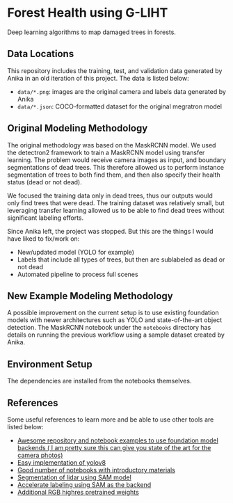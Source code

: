 # Forest Health using G-LIHT

Deep learning algorithms to map damaged trees in forests.

## Data Locations

This repository includes the training, test, and validation data generated by
Anika in an old iteration of this project. The data is listed below:

- `data/*.png`: images are the original camera and labels data generated by Anika
- `data/*.json`: COCO-formatted dataset for the original megratron model

## Original Modeling Methodology

The original methodology was based on the MaskRCNN model. We used the detectron2 framework to train
a MaskRCNN model using transfer learning. The problem would receive camera images as input, and boundary
segmentations of dead trees. This therefore allowed us to perform instance segmentation of trees to both find
them, and then also specify their health status (dead or not dead).

We focused the training data only in dead trees, thus our outputs would only find trees that were dead. The
training dataset was relatively small, but leveraging transfer learning allowed us to be able to find dead
trees without significant labeling efforts.

Since Anika left, the project was stopped. But this are the things I would have liked to fix/work on:
- New/updated model (YOLO for example)
- Labels that include all types of trees, but then are sublabeled as dead or not dead
- Automated pipeline to process full scenes

## New Example Modeling Methodology

A possible improvement on the current setup is to use existing foundation models with
newer architectures such as YOLO and state-of-the-art object detection. The MaskRCNN
notebook under the `notebooks` directory has details on running the previous workflow
using a sample dataset created by Anika.

## Environment Setup

The dependencies are installed from the notebooks themselves.

## References

Some useful references to learn more and be able to use other tools are listed below:

- [Awesome repository and notebook examples to use foundation model backends ( I am pretty sure this can give you state of the art for the camera photos)](https://github.com/autodistill/autodistill)
- [Easy implementation of yolov8](https://github.com/roboflow/supervision)
- [Good number of notebooks with introductory materials](https://github.com/roboflow/notebooks)
- [Segmentation of lidar using SAM model](https://github.com/Yarroudh/segment-lidar)
- [Accelerate labeling using SAM as the backend](https://github.com/opengeos/segment-geospatial)
- [Additional RGB highres pretrained weights](https://torchgeo.readthedocs.io/en/stable/api/models.html)
